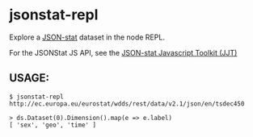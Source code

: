 # jsonstat-repl

Explore a [JSON-stat](https://json-stat.org/) dataset in the node REPL.

For the JSONStat JS API, see the [JSON-stat Javascript Toolkit (JJT)](https://json-stat.com/)

## USAGE:

    $ jsonstat-repl http://ec.europa.eu/eurostat/wdds/rest/data/v2.1/json/en/tsdec450

    > ds.Dataset(0).Dimension().map(e => e.label)
    [ 'sex', 'geo', 'time' ]

